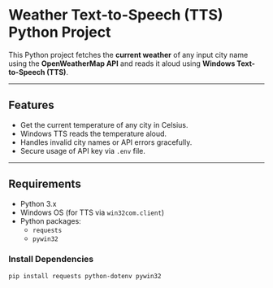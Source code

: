 # Weather Text-to-Speech (TTS) Python Project

This Python project fetches the **current weather** of any input city name using the **OpenWeatherMap API** and reads it aloud using **Windows Text-to-Speech (TTS)**.

---

## Features

- Get the current temperature of any city in Celsius.
- Windows TTS reads the temperature aloud.
- Handles invalid city names or API errors gracefully.
- Secure usage of API key via `.env` file.

---

## Requirements

- Python 3.x
- Windows OS (for TTS via `win32com.client`)
- Python packages:
  - `requests`
  - `pywin32`

### Install Dependencies

```bash
pip install requests python-dotenv pywin32
